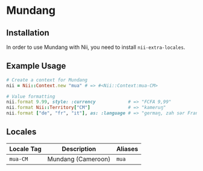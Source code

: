 <!-- This file has been generated. Source: languages/_template.md.erb -->

# Mundang

## Installation

In order to use Mundang with Nii, you need to install `nii-extra-locales`.

## Example Usage

``` ruby
# Create a context for Mundang
nii = Nii::Context.new "mua" # => #<Nii::Context:mua-CM>

# Value formatting
nii.format 9.99, style: :currency            # => "FCFA 9,99"
nii.format Nii::Territory["CM"]              # => "kameruŋ"
nii.format ["de", "fr", "it"], as: :language # => "germaŋ, zah sǝr Franssǝ, italiya"
```


## Locales

<table>
  <thead>
    <tr>
      <th>Locale Tag</th>
      <th>Description</th>
      <th>Aliases</th>
    </tr>
  </thead>
  <tbody>
    <tr>
      <td><code>mua-CM</code></td>
      <td>Mundang (Cameroon)</td>
      <td><code>mua</code></td>
    </tr>
  </tbody>
</table>

